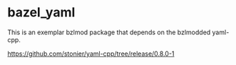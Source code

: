 # bazel_yaml

This is an exemplar bzlmod package that depends on the bzlmodded yaml-cpp.

https://github.com/stonier/yaml-cpp/tree/release/0.8.0-1
